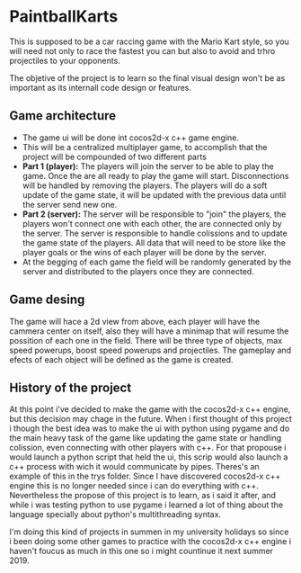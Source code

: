 # PaintballKarts

This is supposed to be a car raccing game with the Mario Kart style, so you will need not only to race the fastest you can but also to avoid and trhro projectiles to your opponents.

The objetive of the project is to learn so the final visual design won't be as important as its internall code design or features.

## Game architecture
* The game ui will be done int cocos2d-x c++ game engine.
* This will be a centralized multiplayer game, to accomplish that the project will be compounded of two different parts
* **Part 1 (player):** The players will join the server to be able to play the game. Once the are all ready to play the game will start. Disconnections will be handled by removing the players. The players will do a soft update of the game state, it will be updated with the previous data until the server send new one.
* **Part 2 (server):** The server will be responsible to "join" the players, the players won't connect one with each other, the are connected only by the server. The server is responsible to handle colissions and to update the game state of the players. All data that will need to be store like the player goals or the wins of each player will be done by the server.
* At the begging of each game the field will be randomly generated by the server and distributed to the players once they are connected.

## Game desing
The game will hace a 2d view from above, each player will have the cammera center on itself, also they will have a minimap that will resume the possition of each one in the field. There will be three type of objects, max speed powerups, boost speed powerups and projectiles. The gameplay and efects of each object will be defined as the game is created.

## History of the project
At this point i've decided to make the game with the cocos2d-x c++ engine, but this decision may chage in the future. When i first thought of this project i though the best idea was to make the ui with python using pygame and do the main heavy task of the game like updating the game state or handling colission, even connecting with other players with c++.
For that propouse i would launch a python script that held the ui, this scrip would also launch a c++ process with wich it would communicate by pipes. Theres's an example of this in the trys folder.
Since I have discovered cocos2d-x c++ engine this is no longer needed since i can do everything with c++.
Nevertheless the propose of this project is to learn, as i said it after, and while i was testing python to use pygame i learned a lot of thing about the language specially about python's multithreading syntax.

I'm doing this kind of projects in summen in my university holidays so since i been doing some other games to practice with the cocos2d-x c++ engine i haven't foucus as much in this one so i might countinue it next summer 2019.
